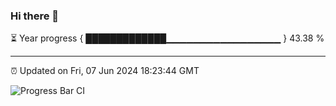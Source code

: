 ### Hi there 👋

⏳ Year progress { █████████████▁▁▁▁▁▁▁▁▁▁▁▁▁▁▁▁▁ } 43.38 %

---

⏰ Updated on Fri, 07 Jun 2024 18:23:44 GMT

![Progress Bar CI](https://github.com/liununu/liununu/workflows/Progress%20Bar%20CI/badge.svg)
